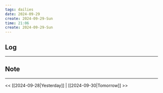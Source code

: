 ```yaml
---
tags: dailies  
date: 2024-09-29
create: 2024-09-29-Sun
time: 21:06
create: 2024-09-29-Sun
---
```

## Log
---


## Note
---


<< [[2024-09-28|Yesterday]] | [[2024-09-30|Tomorrow]] >>